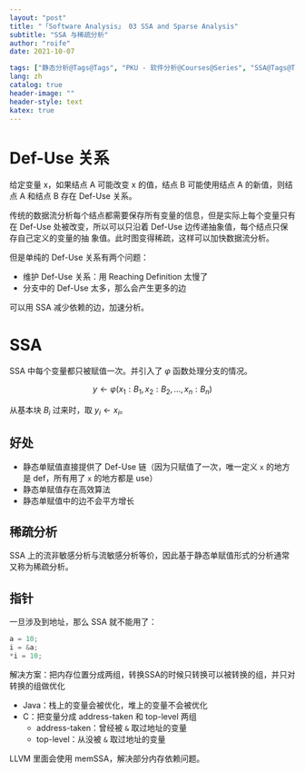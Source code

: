 ```yaml
---
layout: "post"
title: "「Software Analysis」 03 SSA and Sparse Analysis"
subtitle: "SSA 与稀疏分析"
author: "roife"
date: 2021-10-07

tags: ["静态分析@Tags@Tags", "PKU - 软件分析@Courses@Series", "SSA@Tags@Tags"]
lang: zh
catalog: true
header-image: ""
header-style: text
katex: true
---
```


# Def-Use 关系

给定变量 x，如果结点 A 可能改变 x 的值，结点 B 可能使用结点 A 的新值，则结点 A 和结点 B 存在 Def-Use 关系。

传统的数据流分析每个结点都需要保存所有变量的信息，但是实际上每个变量只有在 Def-Use 处被改变，所以可以只沿着 Def-Use 边传递抽象值，每个结点只保存自己定义的变量的抽
象值。此时图变得稀疏，这样可以加快数据流分析。

但是单纯的 Def-Use 关系有两个问题：
- 维护 Def-Use 关系：用 Reaching Definition 太慢了
- 分支中的 Def-Use 太多，那么会产生更多的边

可以用 SSA 减少依赖的边，加速分析。

# SSA

SSA 中每个变量都只被赋值一次。并引入了 $\varphi$ 函数处理分支的情况。

$$
y \gets \varphi(x_1 : B_1, x_2 : B_2, \dots, x_n : B_n)
$$

从基本块 $B_i$ 过来时，取 $y_i \gets x_i$。

## 好处

- 静态单赋值直接提供了 Def-Use 链（因为只赋值了一次，唯一定义 `x` 的地方是 def，所有用了 `x` 的地方都是 use）
- 静态单赋值存在高效算法
- 静态单赋值中的边不会平方增长

## 稀疏分析

SSA 上的流非敏感分析与流敏感分析等价，因此基于静态单赋值形式的分析通常又称为稀疏分析。

## 指针

一旦涉及到地址，那么 SSA 就不能用了：

```c
a = 10;
i = &a;
*i = 10;
```

解决方案：把内存位置分成两组，转换SSA的时候只转换可以被转换的组，并只对转换的组做优化
- Java：栈上的变量会被优化，堆上的变量不会被优化
- C：把变量分成 address-taken 和 top-level 两组
  + address-taken：曾经被 `&` 取过地址的变量
  + top-level：从没被 `&` 取过地址的变量

LLVM 里面会使用 memSSA，解决部分内存依赖问题。
